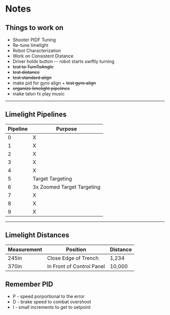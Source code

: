 # Notes

## Things to work on

- Shooter PIDF Tuning
- Re-tune limelight
- Robot Characterization
- Work on Consistent Distance
- Driver holds button -- robot starts swiftly turning
- ~~test to TurnToAngle~~
- ~~test distance~~
- ~~test standard align~~
- make pid for gyro align + ~~test gyro align~~
- ~~organize limelight pipelines~~
- make talon fx play music

___________________
##  Limelight Pipelines
| Pipeline | Purpose |
| -------- | ------- |
| 0 | X |
| 1 | X |
| 2 | X |
| 3 | X |
| 4 | X |
| 5 | Target Targeting |
| 6 | 3x Zoomed Target Targeting |
| 7 | X |
| 8 | X |
| 9 | X |

_____________________
## Limelight Distances
| Measurement | Position | Distance |
| ----------- | -------- | -------- |
| 245in | Close Edge of Trench | 1,234 |
| 370in | In Front of Control Panel | 10,000 |

## Remember PID
- P - speed porportional to the error
- D - brake speed to combat overshoot
- I - small increments to get to setpoint